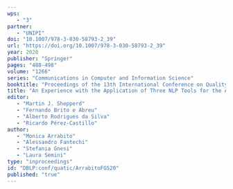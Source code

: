 ```yaml
---
wps: 
   - "3"
partner: 
   - "UNIPI"
doi: "10.1007/978-3-030-58793-2_39"
url: "https://doi.org/10.1007/978-3-030-58793-2_39"
year: 2020
publisher: "Springer"
pages: "488-498"
volume: "1266"
series: "Communications in Computer and Information Science"
booktitle: "Proceedings of the 13th International Conference on Quality of Information and Communications Technology (QUATIC 2020)"
title: "An Experience with the Application of Three NLP Tools for the Analysis of Natural Language Requirements"
editor: 
   - "Martin J. Shepperd"
   - "Fernando Brito e Abreu"
   - "Alberto Rodrigues da Silva"
   - "Ricardo Pérez-Castillo"
author: 
   - "Monica Arrabito"
   - "Alessandro Fantechi"
   - "Stefania Gnesi"
   - "Laura Semini"
type: "inproceedings"
id: "DBLP:conf/quatic/ArrabitoFGS20"
published: "true"
---
```

